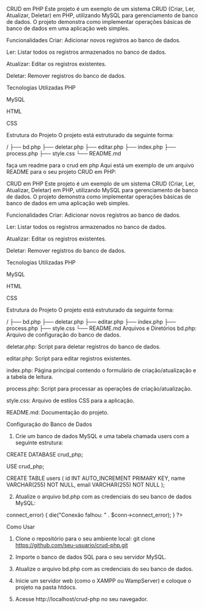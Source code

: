 CRUD em PHP
Este projeto é um exemplo de um sistema CRUD (Criar, Ler, Atualizar, Deletar) em PHP, utilizando MySQL para gerenciamento de banco de dados. O projeto demonstra como implementar operações básicas de banco de dados em uma aplicação web simples.

Funcionalidades
Criar: Adicionar novos registros ao banco de dados.

Ler: Listar todos os registros armazenados no banco de dados.

Atualizar: Editar os registros existentes.

Deletar: Remover registros do banco de dados.

Tecnologias Utilizadas
PHP

MySQL

HTML

CSS

Estrutura do Projeto
O projeto está estruturado da seguinte forma:

/
├── bd.php
├── deletar.php
├── editar.php
├── index.php
├── process.php
├── style.css
└── README.md

faça um readme para o crud em php
Aqui está um exemplo de um arquivo README para o seu projeto CRUD em PHP:

CRUD em PHP
Este projeto é um exemplo de um sistema CRUD (Criar, Ler, Atualizar, Deletar) em PHP, utilizando MySQL para gerenciamento de banco de dados. O projeto demonstra como implementar operações básicas de banco de dados em uma aplicação web simples.

Funcionalidades
Criar: Adicionar novos registros ao banco de dados.

Ler: Listar todos os registros armazenados no banco de dados.

Atualizar: Editar os registros existentes.

Deletar: Remover registros do banco de dados.

Tecnologias Utilizadas
PHP

MySQL

HTML

CSS

Estrutura do Projeto
O projeto está estruturado da seguinte forma:

/
├── bd.php
├── deletar.php
├── editar.php
├── index.php
├── process.php
├── style.css
└── README.md
Arquivos e Diretórios
bd.php: Arquivo de configuração do banco de dados.

deletar.php: Script para deletar registros do banco de dados.

editar.php: Script para editar registros existentes.

index.php: Página principal contendo o formulário de criação/atualização e a tabela de leitura.

process.php: Script para processar as operações de criação/atualização.

style.css: Arquivo de estilos CSS para a aplicação.

README.md: Documentação do projeto.

Configuração do Banco de Dados

1. Crie um banco de dados MySQL e uma tabela chamada users com a seguinte estrutura:

CREATE DATABASE crud_php;

USE crud_php;

CREATE TABLE users (
    id INT AUTO_INCREMENT PRIMARY KEY,
    name VARCHAR(255) NOT NULL,
    email VARCHAR(255) NOT NULL
);

2. Atualize o arquivo bd.php com as credenciais do seu banco de dados MySQL:

<?php
$servername = "localhost";
$username = "seu_usuario";
$password = "sua_senha";
$dbname = "crud_php";

// Criar conexão
$conn = new mysqli($servername, $username, $password, $dbname);

// Verificar conexão
if ($conn->connect_error) {
    die("Conexão falhou: " . $conn->connect_error);
}
?>

Como Usar
1. Clone o repositório para o seu ambiente local:
git clone https://github.com/seu-usuario/crud-php.git

2. Importe o banco de dados SQL para o seu servidor MySQL.

3. Atualize o arquivo bd.php com as credenciais do seu banco de dados.

4. Inicie um servidor web (como o XAMPP ou WampServer) e coloque o projeto na pasta htdocs.

5. Acesse http://localhost/crud-php no seu navegador.
